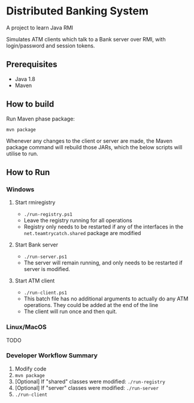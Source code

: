 # Distributed Banking System

A project to learn Java RMI

Simulates ATM clients which talk to a Bank server over RMI, with login/password and session tokens.

## Prerequisites

* Java 1.8
* Maven

## How to build

Run Maven phase package:

`mvn package`

Whenever any changes to the client or server are made, the Maven package command will rebuild those JARs, which the below scripts will utilise to run.

## How to Run

### Windows

1. Start rmiregistry
   * `./run-registry.ps1`
   * Leave the registry running for all operations
   * Registry only needs to be restarted if any of the interfaces in the `net.teamtrycatch.shared` package are modified

1. Start Bank server
   * `./run-server.ps1`
   * The server will remain running, and only needs to be restarted if server is modified.

1. Start ATM client
   * `./run-client.ps1`
   * This batch file has no additional arguments to actually do any ATM operations. They could be added at the end of the line
   * The client will run once and then quit.

### Linux/MacOS

TODO

### Developer Workflow Summary

1. Modify code
1. `mvn package`
1. [Optional] If "shared" classes were modified: `./run-registry`
1. [Optional] If "server" classes were modified: `./run-server`
1. `./run-client`
